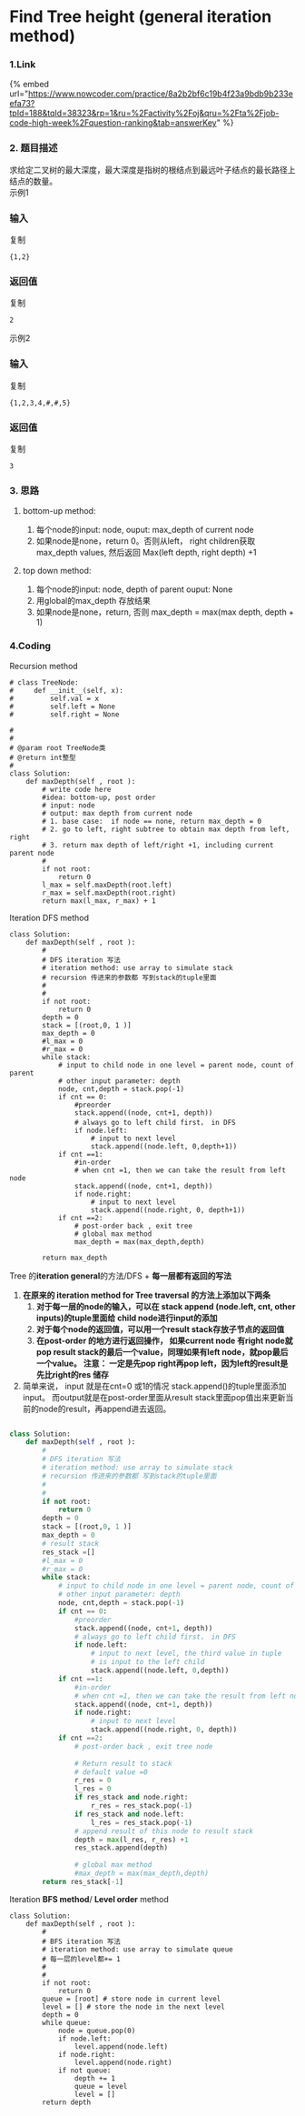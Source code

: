 # Find Tree height (general iteration method)



### 1.Link

{% embed url="https://www.nowcoder.com/practice/8a2b2bf6c19b4f23a9bdb9b233eefa73?tpId=188&tqId=38323&rp=1&ru=%2Factivity%2Foj&qru=%2Fta%2Fjob-code-high-week%2Fquestion-ranking&tab=answerKey" %}







### 2. 题目描述

求给定二叉树的最大深度，最大深度是指树的根结点到最远叶子结点的最长路径上结点的数量。\
示例1

### 输入

复制

```
{1,2}
```

### 返回值

复制

```
2
```

示例2

### 输入

复制

```
{1,2,3,4,#,#,5}
```

### 返回值

复制

```
3
```



### 3. 思路

1.  bottom-up method:

    1. 每个node的input: node,    ouput: max\_depth of current node
    2. 如果node是none，return 0。否则从left， right children获取 max\_depth values, 然后返回 Max(left depth, right depth) +1

    &#x20;
2. top down method:
   1. 每个node的input: node, depth of parent   ouput: None
   2. 用global的max\_depth 存放结果
   3. 如果node是none，return, 否则 max\_depth = max(max depth,  depth + 1)

### 4.Coding

Recursion method

```
# class TreeNode:
#     def __init__(self, x):
#         self.val = x
#         self.left = None
#         self.right = None

#
# 
# @param root TreeNode类 
# @return int整型
#
class Solution:
    def maxDepth(self , root ):
        # write code here
        #idea: bottom-up, post order 
        # input: node
        # output: max depth from current node
        # 1. base case:  if node == none, return max_depth = 0
        # 2. go to left, right subtree to obtain max depth from left, right
        # 3. return max depth of left/right +1, including current parent node
        #
        if not root:
            return 0
        l_max = self.maxDepth(root.left)
        r_max = self.maxDepth(root.right)
        return max(l_max, r_max) + 1

```



Iteration DFS method

```
class Solution:
    def maxDepth(self , root ):
        #
        # DFS iteration 写法
        # iteration method: use array to simulate stack
        # recursion 传进来的参数都 写到stack的tuple里面
        #
        #
        if not root:
            return 0
        depth = 0
        stack = [(root,0, 1 )]
        max_depth = 0
        #l_max = 0
        #r_max = 0
        while stack:
            # input to child node in one level = parent node, count of parent
            # other input parameter: depth
            node, cnt,depth = stack.pop(-1)
            if cnt == 0:
                #preorder
                stack.append((node, cnt+1, depth))
                # always go to left child first， in DFS
                if node.left:
                    # input to next level
                    stack.append((node.left, 0,depth+1))
            if cnt ==1:
                #in-order
                # when cnt =1, then we can take the result from left node
                stack.append((node, cnt+1, depth))
                if node.right:
                    # input to next level
                    stack.append((node.right, 0, depth+1))
            if cnt ==2:
                # post-order back , exit tree
                # global max method
                max_depth = max(max_depth,depth)
                
        return max_depth

```



Tree 的**iteration general**的方法/DFS + **每一层都有返回的写法**

1. **在原来的 iteration method for Tree traversal 的方法上添加以下两条**
   1. **对于每一层的node的输入，可以在 stack append (node.left, cnt,  other inputs)的tuple里面给 child node进行input的添加**
   2. **对于每个node的返回值，可以用一个result stack存放子节点的返回值**
   3. **在post-order 的地方进行返回操作， 如果current node 有right node就pop result stack的最后一个value，同理如果有left node，就pop最后一个value。 注意： 一定是先pop right再pop left，因为left的result是先比right的res 储存**
2. 简单来说， input 就是在cnt=0 或1的情况 stack.append()的tuple里面添加input。 而output就是在post-order里面从result stack里面pop值出来更新当前的node的result，再append进去返回。

```python

class Solution:
    def maxDepth(self , root ):
        #
        # DFS iteration 写法
        # iteration method: use array to simulate stack
        # recursion 传进来的参数都 写到stack的tuple里面
        #
        #
        if not root:
            return 0
        depth = 0
        stack = [(root,0, 1 )]
        max_depth = 0
        # result stack
        res_stack =[]
        #l_max = 0
        #r_max = 0
        while stack:
            # input to child node in one level = parent node, count of parent
            # other input parameter: depth
            node, cnt,depth = stack.pop(-1)
            if cnt == 0:
                #preorder
                stack.append((node, cnt+1, depth))
                # always go to left child first， in DFS
                if node.left:
                    # input to next level, the third value in tuple
                    # is input to the left child
                    stack.append((node.left, 0,depth))
            if cnt ==1:
                #in-order
                # when cnt =1, then we can take the result from left node
                stack.append((node, cnt+1, depth))
                if node.right:
                    # input to next level
                    stack.append((node.right, 0, depth))
            if cnt ==2:
                # post-order back , exit tree node
                
                # Return result to stack
                # default value =0
                r_res = 0
                l_res = 0
                if res_stack and node.right:
                    r_res = res_stack.pop(-1)
                if res_stack and node.left:
                    l_res = res_stack.pop(-1)
                # append result of this node to result stack
                depth = max(l_res, r_res) +1
                res_stack.append(depth)
                
                # global max method
                #max_depth = max(max_depth,depth)
        return res_stack[-1]
```





Iteration **BFS method**/ **Level order** method

```
class Solution:
    def maxDepth(self , root ):
        #
        # BFS iteration 写法
        # iteration method: use array to simulate queue
        # 每一层的level都+= 1
        #
        #
        if not root:
            return 0
        queue = [root] # store node in current level
        level = [] # store the node in the next level
        depth = 0
        while queue:
            node = queue.pop(0)
            if node.left:
                level.append(node.left)
            if node.right:
                level.append(node.right)
            if not queue:
                depth += 1
                queue = level
                level = []
        return depth

```



